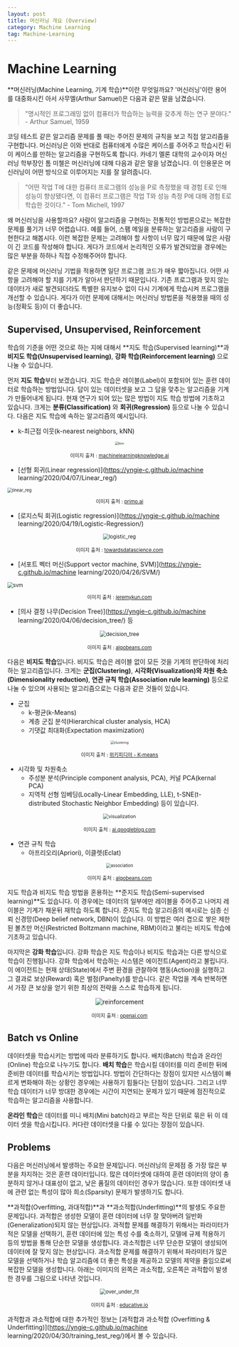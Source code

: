 ```yaml
---
layout: post
title: 머신러닝 개요 (Overview)
category: Machine Learning
tag: Machine-Learning
---
```


 

# Machine Learning

**머신러닝(Machine Learning, 기계 학습)**이란 무엇일까요? '머신러닝'이란 용어를 대중화시킨 아서 사무엘(Arthur Samuel)은 다음과 같은 말을 남겼습니다.

> "명시적인 프로그래밍 없이 컴퓨터가 학습하는 능력을 갖추게 하는 연구 분야다." - Arthur Samuel, 1959
>

코딩 테스트 같은 알고리즘 문제를 풀 때는 주어진 문제의 규칙을 보고 직접 알고리즘을 구현합니다. 머신러닝은 이와 반대로 컴퓨터에게 수많은 케이스를 주어주고 학습시킨 뒤 이 케이스를 만하는 알고리즘을 구현하도록 합니다. 카네기 멜론 대학의 교수이자 머신러닝 학부장인 톰 미첼은 머신러닝에 대해 다음과 같은 말을 남겼습니다. 이 인용문은 머신러닝이 어떤 방식으로 이루어지는 지를 잘 알려줍니다. 

> "어떤 작업 T에 대한 컴퓨터 프로그램의 성능을 P로 측정했을 때 경험 E로 인해 성능이 향상됐다면, 이 컴퓨터 프로그램은 작업 T와 성능 측정 P에 대해 경험 E로 학습한 것이다." - Tom Michell, 1997



왜 머신러닝을 사용할까요? 사람이 알고리즘을 구현하는 전통적인 방법론으로는 복잡한 문제를 풀기가 너무 어렵습니다. 예를 들어, 스팸 메일을 분류하는 알고리즘을 사람이 구현한다고 해봅시다. 이런 복잡한 문제는 고려해야 할 사항이 너무 많기 때문에 많은 사람이 긴 코드를 작성해야 합니다. 게다가 코드에서 논리적인 오류가 발견되었을 경우에는 많은 부분을 하하나 직접 수정해주어야 합니다.

같은 문제에 머신러닝 기법을 적용하면 일단 프로그램 코드가 매우 짧아집니다. 어떤 사항을 고려해야 할 지를 기계가 알아서 판단하기 때문입니다. 기존 프로그램과 맞지 않는 데이터가 새로 발견되더라도 특별한 유지보수 없이 다시 기계에게 학습시켜 프로그램을 개선할 수 있습니다. 게다가 이런 문제에 대해서는 머신러닝 방법론을 적용했을 때의 성능(정확도 등)이 더 좋습니다.

## Supervised, Unsupervised, Reinforcement

학습의 기준을 어떤 것으로 하는 지에 대해서 **지도 학습(Supervised learning)**과 **비지도 학습(Unsupervised learning)**, **강화 학습(Reinforcement learning)** 으로 나눌 수 있습니다.

먼저 **지도 학습**부터 보겠습니다. 지도 학습은 레이블(Label)이 포함되어 있는 훈련 데이터로 학습하는 방법입니다. 답이 있는 데이터셋을 보고 그 답을 맞추는 알고리즘을 기계가 만들어내게 됩니다. 현재 연구가 되어 있는 많은 방법이 지도 학습 방법에 기초하고 있습니다. 크게는 **분류(Classification)** 와 **회귀(Regression)** 등으로 나눌 수 있습니다. 다음은 지도 학습에 속하는 알고리즘의 예시입니다.

- k-최근접 이웃(k-nearest neighbors, kNN)

<p align="center"><img src="https://machinelearningknowledge.ai/wp-content/uploads/2018/08/KNN-Classification.gif" alt="knn" style="zoom:50%;" /></p>

<p align="center" style="font-size:80%">이미지 출처 : <a href="https://machinelearningknowledge.ai/k-nearest-neighbor-classification-simple-explanation-beginners/">machinelearningknowledge.ai</a></p>

- [선형 회귀(Linear regression)](https://yngie-c.github.io/machine learning/2020/04/07/Linear_reg/)

<img src="http://cdn-images-1.medium.com/max/640/1*eeIvlwkMNG1wSmj3FR6M2g.gif" alt="linear_reg" style="zoom:67%;" />

<p align="center" style="font-size:80%">이미지 출처 : <a href="http://primo.ai/index.php?title=Linear_Regression">primo.ai</a></p>

- [로지스틱 회귀(Logistic regression)](https://yngie-c.github.io/machine learning/2020/04/19/Logistic-Regression/)

<p align="center"><img src="https://miro.medium.com/max/640/1*CYAn9ACXrWX3IneHSoMVOQ.gif" alt="logistic_reg" style="zoom: 80%;" /></p>

<p align="center" style="font-size:80%">이미지 출처 : <a href="https://towardsdatascience.com/logistic-regression-explained-and-implemented-in-python-880955306060">towardsdatascience.com</a></p>

- [서포트 벡터 머신(Support vector machine, SVM)](https://yngie-c.github.io/machine learning/2020/04/26/SVM/)

<img src="https://jeremykun.files.wordpress.com/2017/05/svm_lots_of_choices.gif?w=1800" alt="svm" style="zoom:80%;" />

<p align="center" style="font-size:80%">이미지 출처 : <a href="https://jeremykun.com/2017/06/05/formulating-the-support-vector-machine-optimization-problem/">jeremykun.com</a></p>

- [의사 결정 나무(Decision Tree)](https://yngie-c.github.io/machine learning/2020/04/06/decision_tree/) 등

<p align="center"><img src="https://annalyzin.files.wordpress.com/2016/07/decision-tree-tutorial-animated3.gif?w=636&amp;h=312&amp;crop=1" alt="decision_tree" style="zoom:85%;" /></p>

<p align="center" style="font-size:80%">이미지 출처 : <a href="https://algobeans.com/2016/07/27/decision-trees-tutorial/">algobeans.com</a></p>

다음은 **비지도 학습**입니다. 비지도 학습은 레이블 없이 모든 것을 기계의 판단하에 처리하는 알고리즘입니다. 크게는 **군집(Clustering)**, **시각화(Visualization)와 차원 축소(Dimensionality reduction)**, **연관 규칙 학습(Association rule learning)** 등으로 나눌 수 있으며 사용되는 알고리즘으로는 다음과 같은 것들이 있습니다.

- 군집
  - k-평균(k-Means)
  - 계층 군집 분석(Hierarchical cluster analysis, HCA)
  - 기댓값 최대화(Expectation maximization)

<p align="center"><img src="https://upload.wikimedia.org/wikipedia/commons/e/ea/K-means_convergence.gif" alt="clustering" style="zoom:50%;" /></p>

<p align="center" style="font-size:80%">이미지 출처 : <a href="https://commons.wikimedia.org/wiki/File:K-means_convergence.gif">위키피디아 - K-means</a></p>

- 시각화 및 차원축소
  - 주성분 분석(Principle component analysis, PCA), 커널 PCA(kernal PCA)
  - 지역적 선형 임베딩(Locally-Linear Embedding, LLE), t-SNE(t-distributed Stochastic Neighbor Embedding) 등이 있습니다.

<p align="center"><img src="https://3.bp.blogspot.com/-NE01azL_JxU/Wxli17oYNzI/AAAAAAAACxQ/axOI2yy-Ft0QbqaekOyemm5Xn0wAFvRUwCLcBGAs/s640/image2.gif" alt="visualization" style="zoom:75%;" /></p>

<p align="center" style="font-size:80%">이미지 출처 : <a href="https://ai.googleblog.com/2018/06/realtime-tsne-visualizations-with.html">ai.googleblog.com</a></p>

- 연관 규칙 학습
  - 아프리오리(Apriori), 이클렛(Eclat)

<p align="center"><img src="https://annalyzin.files.wordpress.com/2016/04/association-rules-network-graph2.png?w=662&amp;h=558" alt="association" style="zoom: 67%;" /></p>

<p align="center" style="font-size:80%">이미지 출처 : <a href="https://algobeans.com/2016/04/01/association-rules-and-the-apriori-algorithm/">algobeans.com</a></p>

지도 학습과 비지도 학습 방법을 혼용하는 **준지도 학습(Semi-supervised learning)**도 있습니다. 이 경우에는 데이터의 일부에만 레이블을 주어주고 나머지 레이블은 기계가 채운뒤 재학습 하도록 합니다. 준지도 학습 알고리즘의 예시로는 심층 신뢰 신경망(Deep belief network, DBN)이 있습니다. 이 방법은 여러 겹으로 쌓은 제한된 볼츠만 머신(Restricted Boltzmann machine, RBM)이라고 불리는 비지도 학습에 기초하고 있습니다.

마지막은 **강화 학습**입니다. 강화 학습은 지도 학습이나 비지도 학습과는 다른 방식으로 학습이 진행됩니다. 강화 학습에서 학습하는 시스템은 에이전트(Agent)라고 불립니다. 이 에이전트는 현재 상태(State)에서 주변 환경을 관찰하여 행동(Action)을 실행하고 그 결과로 보상(Reward) 혹은 벌점(Panelty)를 받습니다. 같은 작업을 계속 반복하면서 가장 큰 보상을 얻기 위한 최상의 전략을 스스로 학습하게 됩니다.

<p align="center"><img src="https://openai.com/content/images/2017/06/spaceinvadersbehavior.gif" alt="reinforcement"  /></p>

<p align="center" style="font-size:80%">이미지 출처 : <a href="https://openai.com/blog/deep-reinforcement-learning-from-human-preferences/">openai.com</a></p>



## Batch vs Online

데이터셋을 학습시키는 방법에 따라 분류하기도 합니다. 배치(Batch) 학습과 온라인(Online) 학습으로 나누기도 합니다. **배치 학습**은 학습시킬 데이터를 미리 준비한 뒤에 준비한 데이터를 학습시키는 방법입니다. 방법이 간단하다는 장점이 있지만 시스템이 빠르게 변화해야 하는 상황인 경우에는 사용하기 힘들다는 단점이 있습니다. 그리고 너무 학습 데이터가 너무 방대한 경우에는 시간이 지연되는 문제가 있기 때문에 점진적으로 학습하는 알고리즘을 사용합니다.

**온라인 학습**은 데이터를 미니 배치(Mini batch)라고 부르는 작은 단위로 묶은 뒤 이 데이터 셋을 학습시킵니다. 커다란 데이터셋을 다룰 수 있다는 장점이 있습니다.



## Problems

다음은 머신러닝에서 발생하는 주요한 문제입니다. 머신러닝의 문제점 중 가장 많은 부분을 차지하는 것은 훈련 데이터입니다. 많은 데이터셋에 대하여 훈련 데이터의 양이 충분하지 않거나 대표성이 없고, 낮은 품질의 데이터인 경우가 많습니다. 또한 데이터셋 내에 관련 없는 특성이 많아 희소(Sparsity) 문제가 발생하기도 합니다.

**과적합(Overfitting, 과대적합)**과 **과소적합(Underfitting)**의 발생도 주요한 문제입니다. 과적합은 생성한 모델이 훈련 데이터에 너무 잘 맞아버려 일반화(Generalization)되지 않는 현상입니다. 과적합 문제를 해결하기 위해서는 파라미터가 적은 모델을 선택하기, 훈련 데이터에 있는 특성 수를 축소하기, 모델에 규제 적용하기 등의 방법을 통해 단순한 모델을 생성합니다. 과소적합은  너무 단순한 모델이 생성되어 데이터에 잘 맞지 않는 현상입니다. 과소적합 문제를 해결하기 위해서 파라미터가 많은 모델을 선택하거나 학습 알고리즘에 더 좋은 특성을 제공하고 모델의 제약을 줄임으로써 복잡한 모델을 생성합니다. 아래는 이미지의 왼쪽은 과소적합, 오른쪽은 과적합이 발생한 경우를 그림으로 나타낸 것입니다. 

<p align="center"><img src="https://www.educative.io/api/edpresso/shot/6668977167138816/image/5033807687188480" alt="over_under_fit" style="zoom: 80%;" /></p>

<p align="center" style="font-size:80%">이미지 출처 : <a href="https://www.educative.io/edpresso/overfitting-and-underfitting">educative.io</a></p>



과적합과 과소적합에 대한 추가적인 정보는 [과적합과 과소적합 (Overfitting & Underfitting)](https://yngie-c.github.io/machine learning/2020/04/30/training_test_reg/)에서 볼 수 있습니다.
